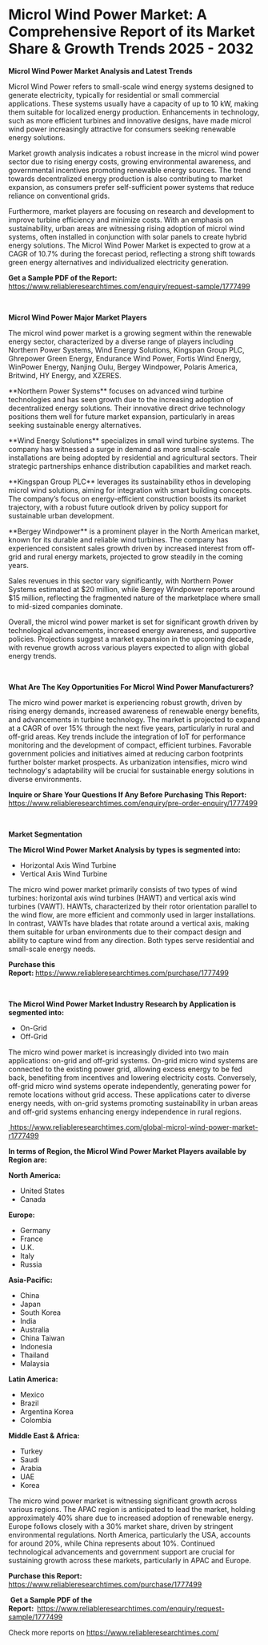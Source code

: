 <p><h1>Microl Wind Power Market: A Comprehensive Report of its Market Share & Growth Trends 2025 - 2032</h1></p><p><strong>Microl Wind Power Market Analysis and Latest Trends</strong></p>
<p><p>Microl Wind Power refers to small-scale wind energy systems designed to generate electricity, typically for residential or small commercial applications. These systems usually have a capacity of up to 10 kW, making them suitable for localized energy production. Enhancements in technology, such as more efficient turbines and innovative designs, have made microl wind power increasingly attractive for consumers seeking renewable energy solutions.</p><p>Market growth analysis indicates a robust increase in the microl wind power sector due to rising energy costs, growing environmental awareness, and governmental incentives promoting renewable energy sources. The trend towards decentralized energy production is also contributing to market expansion, as consumers prefer self-sufficient power systems that reduce reliance on conventional grids. </p><p>Furthermore, market players are focusing on research and development to improve turbine efficiency and minimize costs. With an emphasis on sustainability, urban areas are witnessing rising adoption of microl wind systems, often installed in conjunction with solar panels to create hybrid energy solutions. The Microl Wind Power Market is expected to grow at a CAGR of 10.7% during the forecast period, reflecting a strong shift towards green energy alternatives and individualized electricity generation.</p></p>
<p><strong>Get a Sample PDF of the Report:&nbsp;</strong> <a href="https://www.reliableresearchtimes.com/enquiry/request-sample/1777499?utm_campaign=2002&utm_medium=2&utm_source=Github&utm_content=ia&utm_term=27022025&utm_id=microl-wind-power">https://www.reliableresearchtimes.com/enquiry/request-sample/1777499</a></p>
<p>&nbsp;</p>
<p><strong>Microl Wind Power Major Market Players</strong></p>
<p><p>The microl wind power market is a growing segment within the renewable energy sector, characterized by a diverse range of players including Northern Power Systems, Wind Energy Solutions, Kingspan Group PLC, Ghrepower Green Energy, Endurance Wind Power, Fortis Wind Energy, WinPower Energy, Nanjing Oulu, Bergey Windpower, Polaris America, Britwind, HY Energy, and XZERES.</p><p>**Northern Power Systems** focuses on advanced wind turbine technologies and has seen growth due to the increasing adoption of decentralized energy solutions. Their innovative direct drive technology positions them well for future market expansion, particularly in areas seeking sustainable energy alternatives.</p><p>**Wind Energy Solutions** specializes in small wind turbine systems. The company has witnessed a surge in demand as more small-scale installations are being adopted by residential and agricultural sectors. Their strategic partnerships enhance distribution capabilities and market reach.</p><p>**Kingspan Group PLC** leverages its sustainability ethos in developing microl wind solutions, aiming for integration with smart building concepts. The company’s focus on energy-efficient construction boosts its market trajectory, with a robust future outlook driven by policy support for sustainable urban development.</p><p>**Bergey Windpower** is a prominent player in the North American market, known for its durable and reliable wind turbines. The company has experienced consistent sales growth driven by increased interest from off-grid and rural energy markets, projected to grow steadily in the coming years.</p><p>Sales revenues in this sector vary significantly, with Northern Power Systems estimated at $20 million, while Bergey Windpower reports around $15 million, reflecting the fragmented nature of the marketplace where small to mid-sized companies dominate.</p><p>Overall, the microl wind power market is set for significant growth driven by technological advancements, increased energy awareness, and supportive policies. Projections suggest a market expansion in the upcoming decade, with revenue growth across various players expected to align with global energy trends.</p></p>
<p>&nbsp;</p>
<p><strong>What Are The Key Opportunities For Microl Wind Power Manufacturers?</strong></p>
<p><p>The micro wind power market is experiencing robust growth, driven by rising energy demands, increased awareness of renewable energy benefits, and advancements in turbine technology. The market is projected to expand at a CAGR of over 15% through the next five years, particularly in rural and off-grid areas. Key trends include the integration of IoT for performance monitoring and the development of compact, efficient turbines. Favorable government policies and initiatives aimed at reducing carbon footprints further bolster market prospects. As urbanization intensifies, micro wind technology's adaptability will be crucial for sustainable energy solutions in diverse environments.</p></p>
<p><strong>Inquire or Share Your Questions If Any Before Purchasing This Report:</strong> <a href="https://www.reliableresearchtimes.com/enquiry/pre-order-enquiry/1777499?utm_campaign=2002&utm_medium=2&utm_source=Github&utm_content=ia&utm_term=27022025&utm_id=microl-wind-power">https://www.reliableresearchtimes.com/enquiry/pre-order-enquiry/1777499</a></p>
<p>&nbsp;</p>
<p><strong>Market Segmentation</strong></p>
<p><strong>The Microl Wind Power Market Analysis by types is segmented into:</strong></p>
<p><ul><li>Horizontal Axis Wind Turbine</li><li>Vertical Axis Wind Turbine</li></ul></p>
<p><p>The micro wind power market primarily consists of two types of wind turbines: horizontal axis wind turbines (HAWT) and vertical axis wind turbines (VAWT). HAWTs, characterized by their rotor orientation parallel to the wind flow, are more efficient and commonly used in larger installations. In contrast, VAWTs have blades that rotate around a vertical axis, making them suitable for urban environments due to their compact design and ability to capture wind from any direction. Both types serve residential and small-scale energy needs.</p></p>
<p><strong>Purchase this Report:&nbsp;</strong><a href="https://www.reliableresearchtimes.com/purchase/1777499?utm_campaign=2002&utm_medium=2&utm_source=Github&utm_content=ia&utm_term=27022025&utm_id=microl-wind-power">https://www.reliableresearchtimes.com/purchase/1777499</a></p>
<p>&nbsp;</p>
<p><strong>The Microl Wind Power Market Industry Research by Application is segmented into:</strong></p>
<p><ul><li>On-Grid</li><li>Off-Grid</li></ul></p>
<p><p>The micro wind power market is increasingly divided into two main applications: on-grid and off-grid systems. On-grid micro wind systems are connected to the existing power grid, allowing excess energy to be fed back, benefiting from incentives and lowering electricity costs. Conversely, off-grid micro wind systems operate independently, generating power for remote locations without grid access. These applications cater to diverse energy needs, with on-grid systems promoting sustainability in urban areas and off-grid systems enhancing energy independence in rural regions.</p></p>
<p><a href="https://www.reliableresearchtimes.com/global-microl-wind-power-market-r1777499?utm_campaign=2002&utm_medium=2&utm_source=Github&utm_content=ia&utm_term=27022025&utm_id=microl-wind-power">&nbsp;https://www.reliableresearchtimes.com/global-microl-wind-power-market-r1777499</a></p>
<p><strong>In terms of Region, the Microl Wind Power Market Players available by Region are:</strong></p>
<p>
    <p> <strong> North America: </strong>
        <ul>
            <li>United States</li>
            <li>Canada</li>
        </ul>
        </p> 
    <p> <strong> Europe: </strong>
        <ul>
            <li>Germany</li>
            <li>France</li>
            <li>U.K.</li>
            <li>Italy</li>
            <li>Russia</li>
        </ul>
        </p> 
    <p> <strong> Asia-Pacific: </strong>
        <ul>
            <li>China</li>
            <li>Japan</li>
            <li>South Korea</li>
            <li>India</li>
            <li>Australia</li>
            <li>China Taiwan</li>
            <li>Indonesia</li>
            <li>Thailand</li>
            <li>Malaysia</li>
        </ul>
        </p> 
    <p> <strong> Latin America: </strong>
        <ul>
            <li>Mexico</li>
            <li>Brazil</li>
            <li>Argentina Korea</li>
            <li>Colombia</li>
        </ul>
        </p> 
    <p> <strong> Middle East & Africa: </strong>
        <ul>
            <li>Turkey</li>
            <li>Saudi</li>
            <li>Arabia</li>
            <li>UAE</li>
            <li>Korea</li>
        </ul>
    </p>
    </p>
<p><p>The micro wind power market is witnessing significant growth across various regions. The APAC region is anticipated to lead the market, holding approximately 40% share due to increased adoption of renewable energy. Europe follows closely with a 30% market share, driven by stringent environmental regulations. North America, particularly the USA, accounts for around 20%, while China represents about 10%. Continued technological advancements and government support are crucial for sustaining growth across these markets, particularly in APAC and Europe.</p></p>
<p><strong>Purchase this Report: </strong><a href="https://www.reliableresearchtimes.com/purchase/1777499?utm_campaign=2002&utm_medium=2&utm_source=Github&utm_content=ia&utm_term=27022025&utm_id=microl-wind-power">https://www.reliableresearchtimes.com/purchase/1777499</a></p>
<p>&nbsp;<strong>Get a Sample PDF of the Report:&nbsp;&nbsp;</strong><a href="https://www.reliableresearchtimes.com/enquiry/request-sample/1777499?utm_campaign=2002&utm_medium=2&utm_source=Github&utm_content=ia&utm_term=27022025&utm_id=microl-wind-power">https://www.reliableresearchtimes.com/enquiry/request-sample/1777499</a></p>
<p><strong></strong></p>
<p>Check more reports on <a href="https://www.reliableresearchtimes.com/?utm_campaign=2002&utm_medium=2&utm_source=Github&utm_content=ia&utm_term=27022025&utm_id=microl-wind-power">https://www.reliableresearchtimes.com/</a></p>